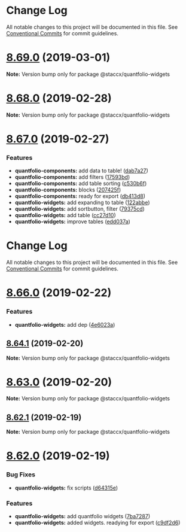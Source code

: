 # Change Log

All notable changes to this project will be documented in this file.
See [Conventional Commits](https://conventionalcommits.org) for commit guidelines.

# [8.69.0](https://bitbucket.org/stacc-flow/bento/compare/v8.68.1...v8.69.0) (2019-03-01)

**Note:** Version bump only for package @staccx/quantfolio-widgets





# [8.68.0](https://bitbucket.org/stacc-flow/bento/compare/v8.67.0...v8.68.0) (2019-02-28)

**Note:** Version bump only for package @staccx/quantfolio-widgets





<a name="8.67.0"></a>
# [8.67.0](https://bitbucket.org/stacc-flow/bento/compare/v8.66.0...v8.67.0) (2019-02-27)


### Features

* **quantfolio-components:** add data to table! ([dab7a27](https://bitbucket.org/stacc-flow/bento/commits/dab7a27))
* **quantfolio-components:** add filters ([17593bd](https://bitbucket.org/stacc-flow/bento/commits/17593bd))
* **quantfolio-components:** add table sorting ([c530b6f](https://bitbucket.org/stacc-flow/bento/commits/c530b6f))
* **quantfolio-components:** blocks ([207425f](https://bitbucket.org/stacc-flow/bento/commits/207425f))
* **quantfolio-components:** ready for export ([db413d8](https://bitbucket.org/stacc-flow/bento/commits/db413d8))
* **quantfolio-widgets:** add expanding to table ([122abbe](https://bitbucket.org/stacc-flow/bento/commits/122abbe))
* **quantfolio-widgets:** add sortbutton, filter ([79375cd](https://bitbucket.org/stacc-flow/bento/commits/79375cd))
* **quantfolio-widgets:** add table ([cc27d10](https://bitbucket.org/stacc-flow/bento/commits/cc27d10))
* **quantfolio-widgets:** improve tables ([edd037a](https://bitbucket.org/stacc-flow/bento/commits/edd037a))





# Change Log

All notable changes to this project will be documented in this file.
See [Conventional Commits](https://conventionalcommits.org) for commit guidelines.

# [8.66.0](https://bitbucket.org/stacc-flow/bento/compare/v8.65.0...v8.66.0) (2019-02-22)


### Features

* **quantfolio-widgets:** add dep ([4e6023a](https://bitbucket.org/stacc-flow/bento/commits/4e6023a))





## [8.64.1](https://bitbucket.org/stacc-flow/bento/compare/v8.64.0...v8.64.1) (2019-02-20)

**Note:** Version bump only for package @staccx/quantfolio-widgets





# [8.63.0](https://bitbucket.org/stacc-flow/bento/compare/v8.62.3...v8.63.0) (2019-02-20)

**Note:** Version bump only for package @staccx/quantfolio-widgets





## [8.62.1](https://bitbucket.org/stacc-flow/bento/compare/v8.62.0...v8.62.1) (2019-02-19)

**Note:** Version bump only for package @staccx/quantfolio-widgets





# [8.62.0](https://bitbucket.org/stacc-flow/bento/compare/v8.61.0...v8.62.0) (2019-02-19)


### Bug Fixes

* **quantfolio-widgets:** fix scripts ([d64315e](https://bitbucket.org/stacc-flow/bento/commits/d64315e))


### Features

* **quantfolio-widgets:** add quantfolio widgets ([7ba7287](https://bitbucket.org/stacc-flow/bento/commits/7ba7287))
* **quantfolio-widgets:** added widgets. readying for export ([c9df2d6](https://bitbucket.org/stacc-flow/bento/commits/c9df2d6))
